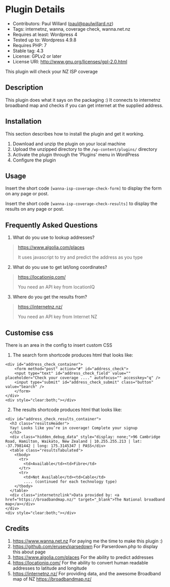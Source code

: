 # Plugin Details
* Contributors: Paul Willard (paul@paulwillard.nz)
* Tags: internetnz, wanna, coverage check, wanna.net.nz
* Requires at least: Wordpress 4
* Tested up to: Wordpress 4.9.8
* Requires PHP: 7
* Stable tag: 4.3
* License: GPLv2 or later
* License URI: http://www.gnu.org/licenses/gpl-2.0.html
 
This plugin will check your NZ ISP coverage
 
## Description
 
This plugin does what it says on the packaging :)
It connects to internetnz broadband map and checks if you can get internet at the supplied address.

 
## Installation
 
This section describes how to install the plugin and get it working.
 
1. Download and unzip the plugin on your local machine
2. Upload the unzipped directory to the `/wp-content/plugins/` directory
3. Activate the plugin through the 'Plugins' menu in WordPress
4. Configure the plugin

## Usage

Insert the short code `[wanna-isp-coverage-check-form]` to display the form on any page or post.

Insert the short code `[wanna-isp-coverage-check-results]` to display the results on any page or post.
 
## Frequently Asked Questions
 
1. What do you use to lookup addresses? 
 
> https://www.algolia.com/places
>
> It uses javascript to try and predict the address as you type
 
2. What do you use to get lat/long coordinates?
 
> https://locationiq.com/
>
> You need an API key from locationIQ
 
3. Where do you get the results from? 
 
> https://internetnz.nz/
>
> You need an API key from Internet NZ

## Customise css
There is an area in the config to insert custom CSS

1. The search form shortcode produces html that looks like:
~~~~
<div id="address_check_container">
	<form method="post" action="#" id="address_check">
	<nput type="text" id="address_check_field" value="" placeholder="Check your coverage ...." autofocus="" accesskey="q" />
	<input type="submit" id="address_check_submit" class="button" value="Search" />
	</form>
</div>
<div style="clear:both;"></div>
~~~~

2. The results shortcode produces html that looks like:
~~~~
<div id="address_check_results_container">
  <h3 class="resultsHeader">
  Yay! Looks like you’re in coverage! Complete your signup 
  </h3>
  <div class="hidden_debug_data" style="display: none;">96 Cambridge Road, Hamilton, Waikato, New Zealand | 10.255.255.213 | lat: -37.7981442 | long: 175.3145347 | PASS</div>
  <table class="resultsTabulated">
    <tbody>
      <tr>
        <td>Available</td><td>Fibre</td>
      </tr>
      <tr>
        <td>Not Available</td><td>Cable</td>
        .... (continued for each technology type)
    </tbody>
  </table>
  <div class="internetnzlink">Data provided by: <a href="https://broadbandmap.nz/" target="_blank">The National broadband map</a></div>
</div>
<div style="clear:both;"></div>
~~~~

## Credits
1. https://www.wanna.net.nz For paying me the time to make this plugin :)
2. https://github.com/erusev/parsedown For Parserdown.php to display this about page
3. https://www.algolia.com/places For the ability to predict addresses
4. https://locationiq.com/ For the ability to convert human readable addresses to latitude and longitude
5. https://internetnz.nz/ For providing data, and the awesome Broadband map of NZ https://broadbandmap.nz/
